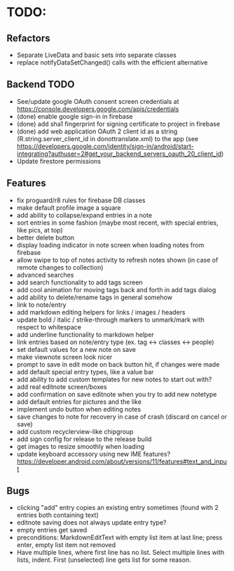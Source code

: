 # TODO:

## Refactors
- Separate LiveData and basic sets into separate classes
- replace notifyDataSetChanged() calls with the efficient alternative

## Backend TODO
- See/update google OAuth consent screen credentials at https://console.developers.google.com/apis/credentials
- (done) enable google sign-in in firebase
- (done) add sha1 fingerprint for signing certificate to project in firebase
- (done) add web application OAuth 2 client id as a string (R.string.server_client_id in donottranslate.xml)
         to the app (see https://developers.google.com/identity/sign-in/android/start-integrating?authuser=2#get_your_backend_servers_oauth_20_client_id)
- Update firestore permissions

## Features
- fix proguard/r8 rules for firebase DB classes
- make default profile image a square
- add ability to collapse/expand entries in a note
- sort entries in some fashion (maybe most recent, with special entries, like pics, at top)
- better delete button
- display loading indicator in note screen when loading notes from firebase
- allow swipe to top of notes activity to refresh notes shown (in case of remote changes to collection)
- advanced searches
- add search functionality to add tags screen
- add cool animation for moving tags back and forth in add tags dialog
- add ability to delete/rename tags in general somehow
- link to note/entry
- add markdown editing helpers for links / images / headers
- update bold / italic / strike-through markers to unmark/mark with respect to whitespace
- add underline functionality to markdown helper
- link entries based on note/entry type (ex. tag <-> classes <-> people)
- set default values for a new note on save
- make viewnote screen look nicer
- prompt to save in edit mode on back button hit, if changes were made
- add default special entry types, like a value bar
- add ability to add custom templates for new notes to start out with?
- add real editnote screen/boxes
- add confirmation on save editnote when you try to add new notetype
- add default entries for pictures and the like
- implement undo button when editing notes
- save changes to note for recovery in case of crash (discard on cancel or save)
- add custom recyclerview-like chipgroup
- add sign config for release to the release build
- get images to resize smoothly when loading
- update keyboard accessory using new IME features? https://developer.android.com/about/versions/11/features#text_and_input

## Bugs
- clicking "add" entry copies an existing entry sometimes (found with 2 entries both containing text)
- editnote saving does not always update entry type?
- empty entries get saved
- preconditions: MarkdownEditText with empty list item at last line; press enter, empty list item not removed
- Have multiple lines, where first line has no list. Select multiple lines with lists, indent. First (unselected) line gets list for some reason.
